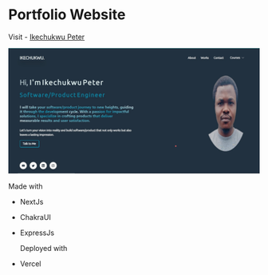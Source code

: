 # Portfolio Website

Visit - [Ikechukwu Peter](https://ikechukwupeter.com)

<img width="960" alt="Screenshot 2022-01-16 154645" src="./public/screenshot.jpg">

Made with

- NextJs
- ChakraUI
- ExpressJs

  Deployed with

- Vercel
